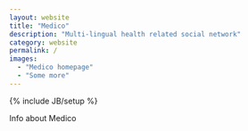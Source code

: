 ```yaml
---
layout: website
title: "Medico"
description: "Multi-lingual health related social network"
category: website
permalink: /
images:
  - "Medico homepage"
  - "Some more"
---
```

{% include JB/setup %}

Info about Medico

